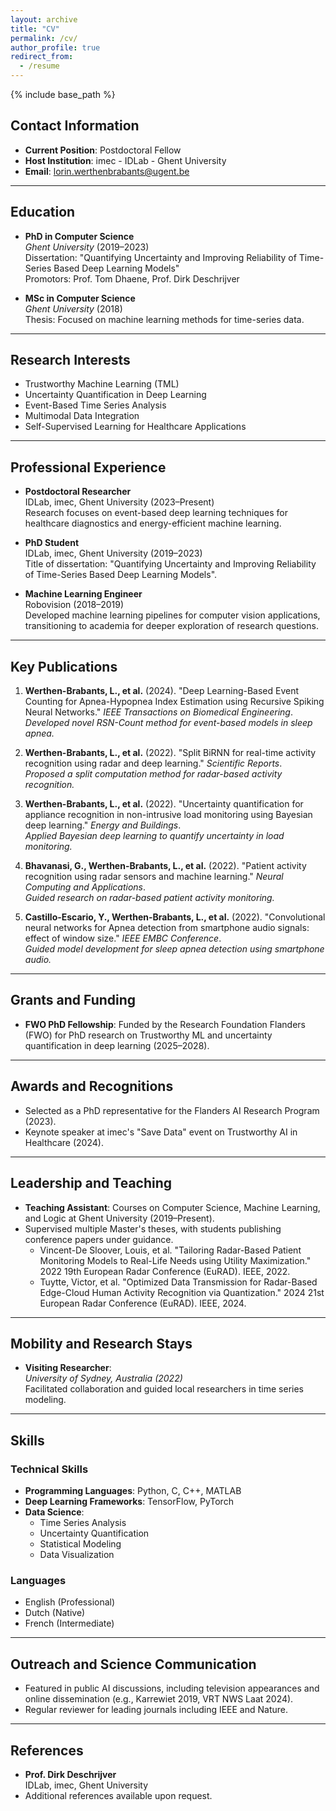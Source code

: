```yaml
---
layout: archive
title: "CV"
permalink: /cv/
author_profile: true
redirect_from:
  - /resume
---
```


{% include base_path %}

## Contact Information

- **Current Position**: Postdoctoral Fellow
- **Host Institution**: imec - IDLab - Ghent University
- **Email**: <lorin.werthenbrabants@ugent.be>

---

## Education

- **PhD in Computer Science**  
  *Ghent University* (2019–2023)  
  Dissertation: "Quantifying Uncertainty and Improving Reliability of Time-Series Based Deep Learning Models"  
  Promotors: Prof. Tom Dhaene, Prof. Dirk Deschrijver  

- **MSc in Computer Science**  
  *Ghent University* (2018)  
  Thesis: Focused on machine learning methods for time-series data.

---

## Research Interests

- Trustworthy Machine Learning (TML)
- Uncertainty Quantification in Deep Learning
- Event-Based Time Series Analysis
- Multimodal Data Integration
- Self-Supervised Learning for Healthcare Applications

---

## Professional Experience

- **Postdoctoral Researcher**  
  IDLab, imec, Ghent University (2023–Present)  
  Research focuses on event-based deep learning techniques for healthcare diagnostics and energy-efficient machine learning.

- **PhD Student**  
  IDLab, imec, Ghent University (2019–2023)  
  Title of dissertation: "Quantifying Uncertainty and Improving Reliability of Time-Series Based Deep Learning Models".

- **Machine Learning Engineer**  
  Robovision (2018–2019)  
  Developed machine learning pipelines for computer vision applications, transitioning to academia for deeper exploration of research questions.

---

## Key Publications

1. **Werthen-Brabants, L., et al.** (2024). "Deep Learning-Based Event Counting for Apnea-Hypopnea Index Estimation using Recursive Spiking Neural Networks." *IEEE Transactions on Biomedical Engineering*.  
   *Developed novel RSN-Count method for event-based models in sleep apnea.*

2. **Werthen-Brabants, L., et al.** (2022). "Split BiRNN for real-time activity recognition using radar and deep learning." *Scientific Reports*.  
   *Proposed a split computation method for radar-based activity recognition.*

3. **Werthen-Brabants, L., et al.** (2022). "Uncertainty quantification for appliance recognition in non-intrusive load monitoring using Bayesian deep learning." *Energy and Buildings*.  
   *Applied Bayesian deep learning to quantify uncertainty in load monitoring.*

4. **Bhavanasi, G., Werthen-Brabants, L., et al.** (2022). "Patient activity recognition using radar sensors and machine learning." *Neural Computing and Applications*.  
   *Guided research on radar-based patient activity monitoring.*

5. **Castillo-Escario, Y., Werthen-Brabants, L., et al.** (2022). "Convolutional neural networks for Apnea detection from smartphone audio signals: effect of window size." *IEEE EMBC Conference*.  
   *Guided model development for sleep apnea detection using smartphone audio.*

---

## Grants and Funding

- **FWO PhD Fellowship**: Funded by the Research Foundation Flanders (FWO) for PhD research on Trustworthy ML and uncertainty quantification in deep learning (2025–2028).

---

## Awards and Recognitions

- Selected as a PhD representative for the Flanders AI Research Program (2023).
- Keynote speaker at imec's "Save Data" event on Trustworthy AI in Healthcare (2024).

---

## Leadership and Teaching

- **Teaching Assistant**: Courses on Computer Science, Machine Learning, and Logic at Ghent University (2019–Present).  
- Supervised multiple Master's theses, with students publishing conference papers under guidance.  
  - Vincent-De Sloover, Louis, et al. "Tailoring Radar-Based Patient Monitoring Models to Real-Life Needs using Utility Maximization." 2022 19th European Radar Conference (EuRAD). IEEE, 2022.
  - Tuytte, Victor, et al. "Optimized Data Transmission for Radar-Based Edge-Cloud Human Activity Recognition via Quantization." 2024 21st European Radar Conference (EuRAD). IEEE, 2024.

---

## Mobility and Research Stays

- **Visiting Researcher**:  
  *University of Sydney, Australia (2022)*  
  Facilitated collaboration and guided local researchers in time series modeling.  

---

## Skills

### Technical Skills

- **Programming Languages**: Python, C, C++, MATLAB
- **Deep Learning Frameworks**: TensorFlow, PyTorch
- **Data Science**:
  - Time Series Analysis
  - Uncertainty Quantification
  - Statistical Modeling
  - Data Visualization

### Languages

- English (Professional)
- Dutch (Native)
- French (Intermediate)

---

## Outreach and Science Communication

- Featured in public AI discussions, including television appearances and online dissemination (e.g., Karrewiet 2019, VRT NWS Laat 2024).  
- Regular reviewer for leading journals including IEEE and Nature.  

---

## References

- **Prof. Dirk Deschrijver**  
  IDLab, imec, Ghent University  
- Additional references available upon request.

<!-- ## Publications

<ul>{% for post in site.publications reversed %}
  {% include archive-single-cv.html %}
{% endfor %}</ul> -->
  
<!-- Talks
======
  <ul>{% for post in site.talks reversed %}
    {% include archive-single-talk-cv.html  %}
  {% endfor %}</ul> -->
  
<!-- Teaching
======
  <ul>{% for post in site.teaching reversed %}
    {% include archive-single-cv.html %}
  {% endfor %}</ul> -->
